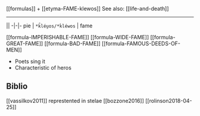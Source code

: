 [[formulas]] + [[etyma-FAME-klewos]]
See also: [[life-and-death]]

---

||
-|-|-
pie | `*k̑léu̯os/*ḱléwos` | fame

[[formula-IMPERISHABLE-FAME]]
[[formula-WIDE-FAME]]
[[formula-GREAT-FAME]]
[[formula-BAD-FAME]]
[[formula-FAMOUS-DEEDS-OF-MEN]]

- Poets sing it
- Characteristic of heros




## Biblio
[[vassilkov2011]] represtented in stelae
[[bozzone2016]]
[[rolinson2018-04-25]]